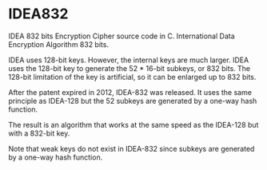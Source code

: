 # IDEA832
IDEA 832 bits Encryption Cipher source code in C. International Data Encryption Algorithm 832 bits.

IDEA uses 128-bit keys. However, the internal keys are much larger. IDEA uses the 128-bit key to generate the 52 * 16-bit subkeys, or 832 bits. The 128-bit limitation of the key is artificial, so it can be enlarged up to 832 bits.

After the patent expired in 2012, IDEA-832 was released. It uses the same principle as IDEA-128 but the 52 subkeys are generated by a one-way hash function. 

The result is an algorithm that works at the same speed as the IDEA-128 but with a 832-bit key.

Note that weak keys do not exist in IDEA-832 since subkeys are generated by a one-way hash function. 
